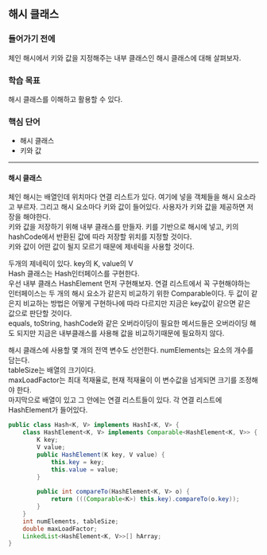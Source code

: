 ## 해시 클래스

### 들어가기 전에
체인 해시에서 키와 값을 지정해주는 내부 클래스인 해시 클래스에 대해 살펴보자.

### 학습 목표
해시 클래스를 이해하고 활용할 수 있다.

### 핵심 단어
- 해시 클래스
- 키와 값

---
#### 해시 클래스
체인 해시는 배열인데 위치마다 연결 리스트가 있다. 여기에 넣을 객체들을 해시 요소라고 부르자. 그리고 해시 요소마다 키와 값이 들어있다. 사용자가 키와 값을 제공하면 저장을 해야한다.  
키와 값을 저장하기 위해 내부 클래스를 만들자. 키를 기반으로 해시에 넣고, 키의 hashCode에서 반환된 값에 따라 저장할 위치를 지정할 것이다.  
키와 값이 어떤 값이 될지 모르기 때문에 제네릭을 사용할 것이다.

두개의 제네릭이 있다. key의 K, value의 V  
Hash 클래스는 Hash인터페이스를 구현한다.  
우선 내부 클래스 HashElement 먼저 구현해보자. 연결 리스트에서 꼭 구현해야하는 인터페이스는 두 개의 해시 요소가 같은지 비교하기 위한 Comparable이다. 두 값이 같은지 비교하는 방법은 어떻게 구현하나에 따라 다르지만 지금은 key값이 같으면 같은 값으로 판단할 것이다.  
equals, toString, hashCode와 같은 오버라이딩이 필요한 메서드들은 오버라이딩 해도 되지만 지금은 내부클래스를 사용해 값을 비교하기때문에 필요하지 않다.  

해시 클래스에 사용할 몇 개의 전역 변수도 선언한다. 
numElements는 요소의 개수를 담는다.  
tableSize는 배열의 크기이다.  
maxLoadFactor는 최대 적재율로, 현재 적재율이 이 변수값을 넘게되면 크기를 조정해야 한다.  
마지막으로 배열이 있고 그 안에는 연결 리스트들이 있다. 각 연결 리스트에 HashElement가 들어있다.

```java
public class Hash<K, V> implements HashI<K, V> {
    class HashElement<K, V> implements Comparable<HashElement<K, V>> {
        K key;
        V value;
        public HashElement(K key, V value) {
            this.key = key;
            this.value = value;
        }
        
        public int compareTo(HashElement<K, V> o) {
            return (((Comparable<K>) this.key).compareTo(o.key));
        }
    }
    int numElements, tableSize;
    double maxLoadFactor;
    LinkedList<HashElement<K, V>>[] hArray;
}
```
